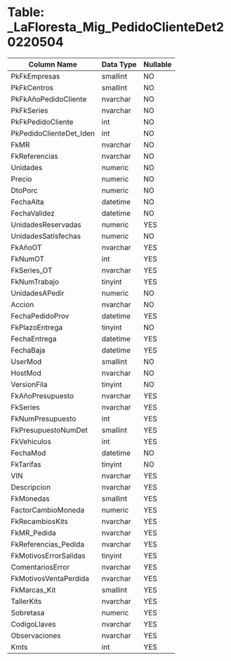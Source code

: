 # Table: _LaFloresta_Mig_PedidoClienteDet20220504

| Column Name | Data Type | Nullable |
|-------------|-----------|----------|
| PkFkEmpresas | smallint | NO |
| PkFkCentros | smallint | NO |
| PkFkAñoPedidoCliente | nvarchar | NO |
| PkFkSeries | nvarchar | NO |
| PkFkPedidoCliente | int | NO |
| PkPedidoClienteDet_Iden | int | NO |
| FkMR | nvarchar | NO |
| FkReferencias | nvarchar | NO |
| Unidades | numeric | NO |
| Precio | numeric | NO |
| DtoPorc | numeric | NO |
| FechaAlta | datetime | NO |
| FechaValidez | datetime | NO |
| UnidadesReservadas | numeric | YES |
| UnidadesSatisfechas | numeric | NO |
| FkAñoOT | nvarchar | YES |
| FkNumOT | int | YES |
| FkSeries_OT | nvarchar | YES |
| FkNumTrabajo | tinyint | YES |
| UnidadesAPedir | numeric | NO |
| Accion | nvarchar | NO |
| FechaPedidoProv | datetime | YES |
| FkPlazoEntrega | tinyint | NO |
| FechaEntrega | datetime | YES |
| FechaBaja | datetime | YES |
| UserMod | smallint | NO |
| HostMod | nvarchar | NO |
| VersionFila | tinyint | NO |
| FkAñoPresupuesto | nvarchar | YES |
| FkSeries | nvarchar | YES |
| FkNumPresupuesto | int | YES |
| FkPresupuestoNumDet | smallint | YES |
| FkVehiculos | int | YES |
| FechaMod | datetime | NO |
| FkTarifas | tinyint | NO |
| VIN | nvarchar | YES |
| Descripcion | nvarchar | YES |
| FkMonedas | smallint | YES |
| FactorCambioMoneda | numeric | YES |
| FkRecambiosKits | nvarchar | YES |
| FkMR_Pedida | nvarchar | YES |
| FkReferencias_Pedida | nvarchar | YES |
| FkMotivosErrorSalidas | tinyint | YES |
| ComentariosError | nvarchar | YES |
| FkMotivosVentaPerdida | nvarchar | YES |
| FkMarcas_Kit | smallint | YES |
| TallerKits | nvarchar | YES |
| Sobretasa | numeric | YES |
| CodigoLlaves | nvarchar | YES |
| Observaciones | nvarchar | YES |
| Kmts | int | YES |
